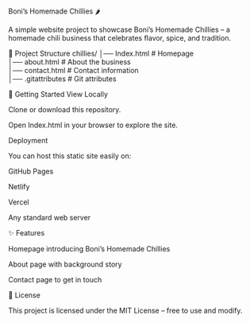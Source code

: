 Boni’s Homemade Chillies 🌶️

A simple website project to showcase Boni’s Homemade Chillies – a homemade chili business that celebrates flavor, spice, and tradition.

📂 Project Structure
chillies/
│── Index.html      # Homepage  
│── about.html      # About the business  
│── contact.html    # Contact information  
│── .gitattributes  # Git attributes  

🚀 Getting Started
View Locally

Clone or download this repository.

Open Index.html in your browser to explore the site.

Deployment

You can host this static site easily on:

GitHub Pages

Netlify

Vercel

Any standard web server

✨ Features

Homepage introducing Boni’s Homemade Chillies

About page with background story

Contact page to get in touch



📜 License

This project is licensed under the MIT License – free to use and modify.

